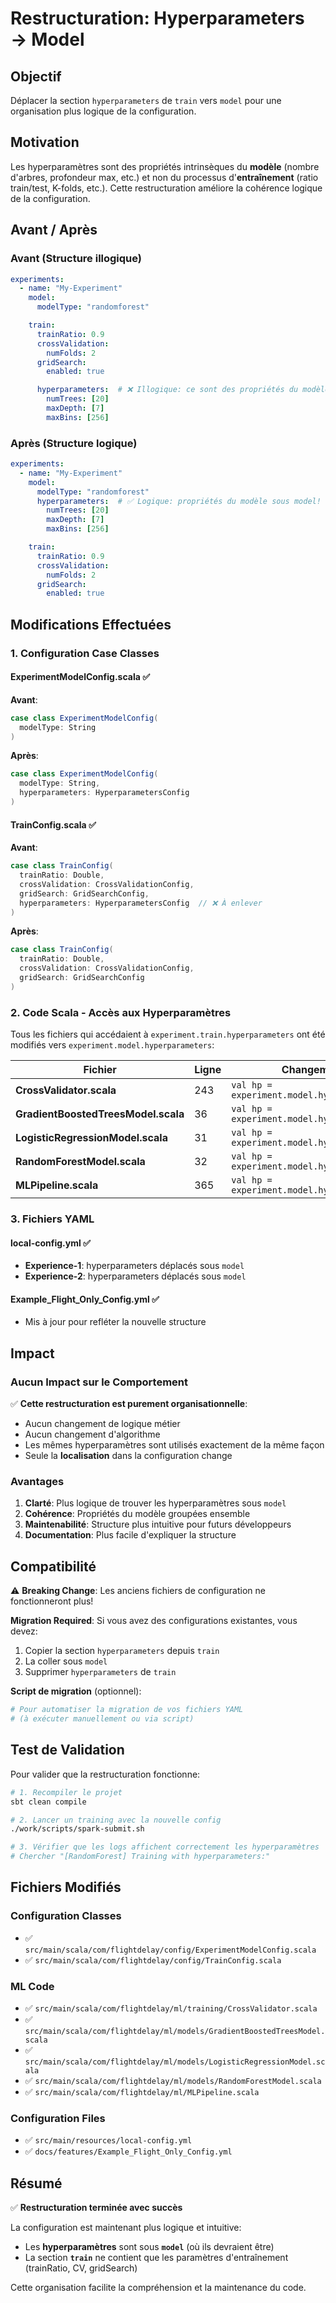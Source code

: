 # Restructuration: Hyperparameters → Model

## Objectif

Déplacer la section `hyperparameters` de `train` vers `model` pour une organisation plus logique de la configuration.

## Motivation

Les hyperparamètres sont des propriétés intrinsèques du **modèle** (nombre d'arbres, profondeur max, etc.) et non du processus d'**entraînement** (ratio train/test, K-folds, etc.). Cette restructuration améliore la cohérence logique de la configuration.

## Avant / Après

### Avant (Structure illogique)

```yaml
experiments:
  - name: "My-Experiment"
    model:
      modelType: "randomforest"

    train:
      trainRatio: 0.9
      crossValidation:
        numFolds: 2
      gridSearch:
        enabled: true

      hyperparameters:  # ❌ Illogique: ce sont des propriétés du modèle!
        numTrees: [20]
        maxDepth: [7]
        maxBins: [256]
```

### Après (Structure logique)

```yaml
experiments:
  - name: "My-Experiment"
    model:
      modelType: "randomforest"
      hyperparameters:  # ✅ Logique: propriétés du modèle sous model!
        numTrees: [20]
        maxDepth: [7]
        maxBins: [256]

    train:
      trainRatio: 0.9
      crossValidation:
        numFolds: 2
      gridSearch:
        enabled: true
```

## Modifications Effectuées

### 1. Configuration Case Classes

#### ExperimentModelConfig.scala ✅
**Avant**:
```scala
case class ExperimentModelConfig(
  modelType: String
)
```

**Après**:
```scala
case class ExperimentModelConfig(
  modelType: String,
  hyperparameters: HyperparametersConfig
)
```

#### TrainConfig.scala ✅
**Avant**:
```scala
case class TrainConfig(
  trainRatio: Double,
  crossValidation: CrossValidationConfig,
  gridSearch: GridSearchConfig,
  hyperparameters: HyperparametersConfig  // ❌ À enlever
)
```

**Après**:
```scala
case class TrainConfig(
  trainRatio: Double,
  crossValidation: CrossValidationConfig,
  gridSearch: GridSearchConfig
)
```

### 2. Code Scala - Accès aux Hyperparamètres

Tous les fichiers qui accédaient à `experiment.train.hyperparameters` ont été modifiés vers `experiment.model.hyperparameters`:

| Fichier | Ligne | Changement |
|---------|-------|------------|
| **CrossValidator.scala** | 243 | `val hp = experiment.model.hyperparameters` |
| **GradientBoostedTreesModel.scala** | 36 | `val hp = experiment.model.hyperparameters` |
| **LogisticRegressionModel.scala** | 31 | `val hp = experiment.model.hyperparameters` |
| **RandomForestModel.scala** | 32 | `val hp = experiment.model.hyperparameters` |
| **MLPipeline.scala** | 365 | `val hp = experiment.model.hyperparameters` |

### 3. Fichiers YAML

#### local-config.yml ✅
- **Experience-1**: hyperparameters déplacés sous `model`
- **Experience-2**: hyperparameters déplacés sous `model`

#### Example_Flight_Only_Config.yml ✅
- Mis à jour pour refléter la nouvelle structure

## Impact

### Aucun Impact sur le Comportement

✅ **Cette restructuration est purement organisationnelle**:
- Aucun changement de logique métier
- Aucun changement d'algorithme
- Les mêmes hyperparamètres sont utilisés exactement de la même façon
- Seule la **localisation** dans la configuration change

### Avantages

1. **Clarté**: Plus logique de trouver les hyperparamètres sous `model`
2. **Cohérence**: Propriétés du modèle groupées ensemble
3. **Maintenabilité**: Structure plus intuitive pour futurs développeurs
4. **Documentation**: Plus facile d'expliquer la structure

## Compatibilité

⚠️ **Breaking Change**: Les anciens fichiers de configuration ne fonctionneront plus!

**Migration Required**: Si vous avez des configurations existantes, vous devez:

1. Copier la section `hyperparameters` depuis `train`
2. La coller sous `model`
3. Supprimer `hyperparameters` de `train`

**Script de migration** (optionnel):
```bash
# Pour automatiser la migration de vos fichiers YAML
# (à exécuter manuellement ou via script)
```

## Test de Validation

Pour valider que la restructuration fonctionne:

```bash
# 1. Recompiler le projet
sbt clean compile

# 2. Lancer un training avec la nouvelle config
./work/scripts/spark-submit.sh

# 3. Vérifier que les logs affichent correctement les hyperparamètres
# Chercher "[RandomForest] Training with hyperparameters:"
```

## Fichiers Modifiés

### Configuration Classes
- ✅ `src/main/scala/com/flightdelay/config/ExperimentModelConfig.scala`
- ✅ `src/main/scala/com/flightdelay/config/TrainConfig.scala`

### ML Code
- ✅ `src/main/scala/com/flightdelay/ml/training/CrossValidator.scala`
- ✅ `src/main/scala/com/flightdelay/ml/models/GradientBoostedTreesModel.scala`
- ✅ `src/main/scala/com/flightdelay/ml/models/LogisticRegressionModel.scala`
- ✅ `src/main/scala/com/flightdelay/ml/models/RandomForestModel.scala`
- ✅ `src/main/scala/com/flightdelay/ml/MLPipeline.scala`

### Configuration Files
- ✅ `src/main/resources/local-config.yml`
- ✅ `docs/features/Example_Flight_Only_Config.yml`

## Résumé

✅ **Restructuration terminée avec succès**

La configuration est maintenant plus logique et intuitive:
- Les **hyperparamètres** sont sous **`model`** (où ils devraient être)
- La section **`train`** ne contient que les paramètres d'entraînement (trainRatio, CV, gridSearch)

Cette organisation facilite la compréhension et la maintenance du code.

